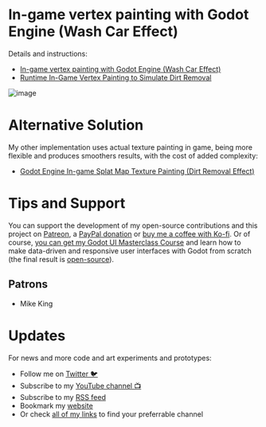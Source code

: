 # In-game vertex painting with Godot Engine (Wash Car Effect)

Details and instructions:
- [In-game vertex painting with Godot Engine (Wash Car Effect)](https://alfredbaudisch.com/experiment-logs/in-game-vertex-painting-with-godot-engine-wash-car-effect/)
- [Runtime In-Game Vertex Painting to Simulate Dirt Removal](https://alfredbaudisch.com/experiments/gamedev/runtime-in-game-vertex-painting-to-simulate-dirt-removal/)

![image](https://user-images.githubusercontent.com/248383/181902895-1125e6d5-9a40-4e17-9229-730b3132a0f3.png)

# Alternative Solution
My other implementation uses actual texture painting in game, being more flexible and produces smoothers results, with the cost of added complexity:
- [Godot Engine In-game Splat Map Texture Painting (Dirt Removal Effect)](https://github.com/alfredbaudisch/GodotRuntimeTextureSplatMapPainting)

# Tips and Support
You can support the development of my open-source contributions and this project on [Patreon](https://www.patreon.com/alfredbaudisch), a [PayPal donation](https://www.paypal.com/donate?hosted_button_id=FC5FTRRE3548C) or [buy me a coffee with Ko-fi](https://ko-fi.com/alfredbaudisch). Or of course, [you can get my Godot UI Masterclass Course](https://bit.ly/GodotUI) and learn how to make data-driven and responsive user interfaces with Godot from scratch (the final result is [open-source](https://github.com/alfredbaudisch/GodotDynamicInventorySystem)).

## Patrons
-   Mike King

# Updates
For news and more code and art experiments and prototypes:

- Follow me on [Twitter 🐦](https://twitter.com/alfredbaudisch)
- Subscribe to my [YouTube channel 📺](https://www.youtube.com/alfredbaudischcreations)
- Subscribe to my [RSS feed](https://alfredbaudisch.com/feed)
- Bookmark my [website](https://alfredbaudisch.com)
- Or check [all of my links](https://linktr.ee/alfredbaudisch) to find your preferrable channel
